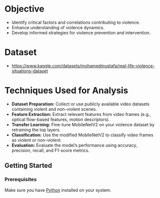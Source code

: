 # Objective
- Identify critical factors and correlations contributing to violence.​
- Enhance understanding of violence dynamics.​
- Develop informed strategies for violence prevention and intervention.

# Dataset
- https://www.kaggle.com/datasets/mohamedmustafa/real-life-violence-situations-dataset

# Techniques Used for Analysis
- **Dataset Preparation:** Collect or use publicly available video datasets containing violent and non-violent scenes.​
- **Feature Extraction:** Extract relevant features from video frames (e.g., optical flow-based features, motion descriptors).​
- **Transfer Learning:** Fine-tune MobileNetV2 on your violence dataset by retraining the top layers.​
- **Classification:** Use the modified MobileNetV2 to classify video frames as violent or non-violent.​
- **Evaluation:** Evaluate the model’s performance using accuracy, precision, recall, and F1-score metrics.

## Getting Started

### Prerequisites

Make sure you have [Python](https://www.python.org/downloads/) installed on your system.
